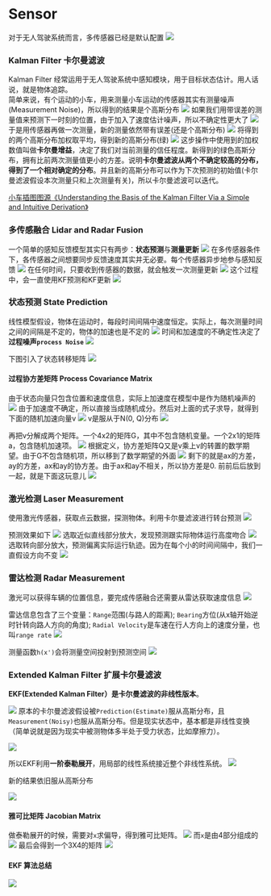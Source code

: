 # Sensor 

对于无人驾驶系统而言，多传感器已经是默认配置
![](https://github.com/ZhangShiqiu1993/notes/raw/master/self-driving/4.%E4%BC%A0%E6%84%9F%E5%99%A8/assets/1.jpeg)

### Kalman Filter 卡尔曼滤波
Kalman Filter 经常运用于无人驾驶系统中感知模块，用于目标状态估计。用人话说，就是物体追踪。<br>
简单来说，有个运动的小车，用来测量小车运动的传感器其实有测量噪声 (Measurement Noise)，所以得到的结果是个高斯分布
![](https://github.com/ZhangShiqiu1993/notes/raw/master/self-driving/4.%E4%BC%A0%E6%84%9F%E5%99%A8/assets/2.jpeg)
如果我们用带误差的测量值来预测下一时刻的位置，由于加入了速度估计噪声，所以不确定性更大了
![](https://github.com/ZhangShiqiu1993/notes/raw/master/self-driving/4.%E4%BC%A0%E6%84%9F%E5%99%A8/assets/3.jpeg)
于是用传感器再做一次测量，新的测量依然带有误差(还是个高斯分布)
![](https://github.com/ZhangShiqiu1993/notes/raw/master/self-driving/4.%E4%BC%A0%E6%84%9F%E5%99%A8/assets/4.jpeg)
将得到的两个高斯分布加权取平均，得到新的高斯分布(绿)
![](https://github.com/ZhangShiqiu1993/notes/raw/master/self-driving/4.%E4%BC%A0%E6%84%9F%E5%99%A8/assets/5.jpeg)
这步操作中使用到的加权数值叫做**卡尔曼增益**，决定了我们对当前测量的信任程度。新得到的绿色高斯分布，拥有比前两次测量值更小的方差。说明**卡尔曼滤波从两个不确定较高的分布，得到了一个相对确定的分布**。并且新的高斯分布可以作为下次预测的初始值(卡尔曼滤波假设本次测量只和上次测量有关)，所以卡尔曼滤波可以迭代。

[小车插图图源《Understanding the Basis of the Kalman Filter Via a Simple and Intuitive Derivation》](https://www.cl.cam.ac.uk/~rmf25/papers/Understanding%20the%20Basis%20of%20the%20Kalman%20Filter.pdf)

### 多传感融合 Lidar and Radar Fusion

一个简单的感知反馈模型其实只有两步：**状态预测**与**测量更新**
![](https://github.com/ZhangShiqiu1993/notes/raw/master/self-driving/4.%E4%BC%A0%E6%84%9F%E5%99%A8/assets/6.jpeg)
在多传感器条件下，各传感器之间想要同步反馈速度其实并无必要。每个传感器异步地参与感知反馈
![](https://github.com/ZhangShiqiu1993/notes/raw/master/self-driving/4.%E4%BC%A0%E6%84%9F%E5%99%A8/assets/7.jpeg)
在任何时间，只要收到传感器的数据，就会触发一次测量更新
![](https://github.com/ZhangShiqiu1993/notes/raw/master/self-driving/4.%E4%BC%A0%E6%84%9F%E5%99%A8/assets/8.jpeg)
这个过程中，会一直使用KF预测和KF更新
![](https://github.com/ZhangShiqiu1993/notes/raw/master/self-driving/4.%E4%BC%A0%E6%84%9F%E5%99%A8/assets/9.jpeg)

### 状态预测 State Prediction
线性模型假设，物体在运动时，每段时间间隔中速度恒定。实际上，每次测量时间之间的间隔是不定的，物体的加速也是不定的
![](https://github.com/ZhangShiqiu1993/notes/raw/master/self-driving/4.%E4%BC%A0%E6%84%9F%E5%99%A8/assets/10.jpeg)
时间和加速度的不确定性决定了**过程噪声`process Noise`**
![](https://github.com/ZhangShiqiu1993/notes/raw/master/self-driving/4.%E4%BC%A0%E6%84%9F%E5%99%A8/assets/11.jpeg)

下图引入了状态转移矩阵
![](https://github.com/ZhangShiqiu1993/notes/raw/master/self-driving/4.%E4%BC%A0%E6%84%9F%E5%99%A8/assets/12.jpeg)

#### 过程协方差矩阵 Process Covariance Matrix

由于状态向量只包含位置和速度信息，实际上加速度在模型中是作为随机噪声的
![](https://github.com/ZhangShiqiu1993/notes/raw/master/self-driving/4.%E4%BC%A0%E6%84%9F%E5%99%A8/assets/13.jpeg)
由于加速度不确定，所以直接当成随机成分。然后对上面的式子求导，就得到下面的随机加速向量v
![](https://github.com/ZhangShiqiu1993/notes/raw/master/self-driving/4.%E4%BC%A0%E6%84%9F%E5%99%A8/assets/14.jpeg)
v是服从于N(0, Q)分布
![](https://github.com/ZhangShiqiu1993/notes/raw/master/self-driving/4.%E4%BC%A0%E6%84%9F%E5%99%A8/assets/15.jpeg)

再把v分解成两个矩阵。一个4x2的矩阵G，其中不包含随机变量。一个2x1的矩阵a，包含随机加速项。
![](https://github.com/ZhangShiqiu1993/notes/raw/master/self-driving/4.%E4%BC%A0%E6%84%9F%E5%99%A8/assets/16.jpeg)
根据定义，协方差矩阵Q又是v乘上v的转置的数学期望。由于G不包含随机项，所以移到了数学期望的外面
![](https://github.com/ZhangShiqiu1993/notes/raw/master/self-driving/4.%E4%BC%A0%E6%84%9F%E5%99%A8/assets/17.jpeg)
剩下的就是ax的方差，ay的方差，ax和ay的协方差。由于ax和ay不相关，所以协方差是0. 前前后后放到一起，就是下面这玩意儿
![](https://github.com/ZhangShiqiu1993/notes/raw/master/self-driving/4.%E4%BC%A0%E6%84%9F%E5%99%A8/assets/18.jpeg)

### 激光检测 Laser Measurement
使用激光传感器，获取点云数据，探测物体。利用卡尔曼滤波进行转台预测
![](https://github.com/ZhangShiqiu1993/notes/raw/master/self-driving/4.%E4%BC%A0%E6%84%9F%E5%99%A8/assets/19.jpeg)


预测效果如下
![](https://github.com/ZhangShiqiu1993/notes/raw/master/self-driving/4.%E4%BC%A0%E6%84%9F%E5%99%A8/assets/20.jpeg)
选取近似直线部分放大，发现预测跟实际物体运行高度吻合
![](https://github.com/ZhangShiqiu1993/notes/raw/master/self-driving/4.%E4%BC%A0%E6%84%9F%E5%99%A8/assets/21.jpeg)
选取转向部分放大，预测偏离实际运行轨迹。因为在每个小的时间间隔中，我们一直假设方向不变
![](https://github.com/ZhangShiqiu1993/notes/raw/master/self-driving/4.%E4%BC%A0%E6%84%9F%E5%99%A8/assets/22.jpeg)

### 雷达检测 Radar Measurement
激光可以获得车辆的位置信息，要完成传感融合还需要从雷达获取速度信息
![](https://github.com/ZhangShiqiu1993/notes/raw/master/self-driving/4.%E4%BC%A0%E6%84%9F%E5%99%A8/assets/23.jpeg)

雷达信息包含了三个变量：`Range`范围(与路人的距离); `Bearing`方位(从x轴开始逆时针转向路人方向的角度); `Radial Velocity`是车速在行人方向上的速度分量，也叫`range rate`
![](https://github.com/ZhangShiqiu1993/notes/raw/master/self-driving/4.%E4%BC%A0%E6%84%9F%E5%99%A8/assets/24.jpeg)

测量函数`h(x')`会将测量空间投射到预测空间
![](https://github.com/ZhangShiqiu1993/notes/raw/master/self-driving/4.%E4%BC%A0%E6%84%9F%E5%99%A8/assets/25.jpeg)

### Extended Kalman Filter 扩展卡尔曼滤波

**EKF(Extended Kalman Filter）**是卡尔曼滤波的**非线性版本**。

![](https://github.com/ZhangShiqiu1993/notes/raw/master/self-driving/4.%E4%BC%A0%E6%84%9F%E5%99%A8/assets/26.jpeg)
原本的卡尔曼滤波假设被`Prediction(Estimate)`服从高斯分布，且`Measurement(Noisy)`也服从高斯分布。但是现实状态中，基本都是非线性变换（简单说就是因为现实中被测物体多半处于受力状态，比如摩擦力）。

![](https://github.com/ZhangShiqiu1993/notes/raw/master/self-driving/4.%E4%BC%A0%E6%84%9F%E5%99%A8/assets/27.jpeg)

所以EKF利用**一阶泰勒展开**，用局部的线性系统接近整个非线性系统。
![](https://github.com/ZhangShiqiu1993/notes/raw/master/self-driving/4.%E4%BC%A0%E6%84%9F%E5%99%A8/assets/28.jpeg)


新的结果依旧服从高斯分布

![](https://github.com/ZhangShiqiu1993/notes/raw/master/self-driving/4.%E4%BC%A0%E6%84%9F%E5%99%A8/assets/29.jpeg)

#### 雅可比矩阵 Jacobian Matrix 
做泰勒展开的时候，需要对`x`求偏导，得到雅可比矩阵。
![](https://github.com/ZhangShiqiu1993/notes/raw/master/self-driving/4.%E4%BC%A0%E6%84%9F%E5%99%A8/assets/30.jpeg)
而`x`是由4部分组成的
![](https://github.com/ZhangShiqiu1993/notes/raw/master/self-driving/4.%E4%BC%A0%E6%84%9F%E5%99%A8/assets/31.jpeg)
最后会得到一个3X4的矩阵
![](https://github.com/ZhangShiqiu1993/notes/raw/master/self-driving/4.%E4%BC%A0%E6%84%9F%E5%99%A8/assets/32.jpeg)


#### EKF 算法总结
![](https://github.com/ZhangShiqiu1993/notes/raw/master/self-driving/4.%E4%BC%A0%E6%84%9F%E5%99%A8/assets/33.jpeg)